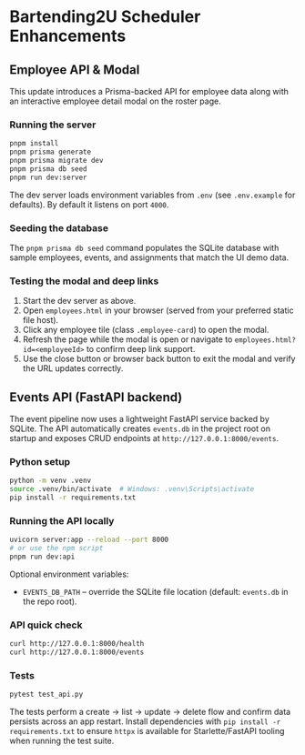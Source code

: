 # Bartending2U Scheduler Enhancements

## Employee API & Modal

This update introduces a Prisma-backed API for employee data along with an interactive employee detail modal on the roster page.

### Running the server

```bash
pnpm install
pnpm prisma generate
pnpm prisma migrate dev
pnpm prisma db seed
pnpm run dev:server
```

The dev server loads environment variables from `.env` (see `.env.example` for defaults). By default it listens on port `4000`.

### Seeding the database

The `pnpm prisma db seed` command populates the SQLite database with sample employees, events, and assignments that match the UI demo data.

### Testing the modal and deep links

1. Start the dev server as above.
2. Open `employees.html` in your browser (served from your preferred static file host).
3. Click any employee tile (class `.employee-card`) to open the modal.
4. Refresh the page while the modal is open or navigate to `employees.html?id=<employeeId>` to confirm deep link support.
5. Use the close button or browser back button to exit the modal and verify the URL updates correctly.

## Events API (FastAPI backend)

The event pipeline now uses a lightweight FastAPI service backed by SQLite. The API automatically creates `events.db` in the
project root on startup and exposes CRUD endpoints at `http://127.0.0.1:8000/events`.

### Python setup

```bash
python -m venv .venv
source .venv/bin/activate  # Windows: .venv\Scripts\activate
pip install -r requirements.txt
```

### Running the API locally

```bash
uvicorn server:app --reload --port 8000
# or use the npm script
pnpm run dev:api
```

Optional environment variables:

- `EVENTS_DB_PATH` – override the SQLite file location (default: `events.db` in the repo root).

### API quick check

```bash
curl http://127.0.0.1:8000/health
curl http://127.0.0.1:8000/events
```

### Tests

```bash
pytest test_api.py
```

The tests perform a create → list → update → delete flow and confirm data persists across an app restart.
Install dependencies with `pip install -r requirements.txt` to ensure `httpx` is available for Starlette/FastAPI tooling when
running the test suite.
